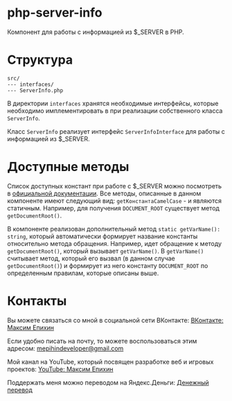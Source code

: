 # php-server-info

Компонент для работы с информацией из $_SERVER в PHP.

# Структура

```
src/
--- interfaces/
--- ServerInfo.php
```

В директории `interfaces` хранятся необходимые интерфейсы, которые необходимо имплементировать в при реализации
собственного класса `ServerInfo`.

Класс `ServerInfo` реализует интерфейс `ServerInfoInterface` для работы с информацией из $_SERVER.

# Доступные методы

Список доступных констант при работе с $_SERVER можно посмотреть
в [официальной документации](https://www.php.net/manual/ru/reserved.variables.server.php). Все методы, описанные в
данном компоненте имеют следующий вид: `getКонстантаCamelCase` - и являются статичным. Например, для
получения `DOCUMENT_ROOT` существует метод `getDocumentRoot()`.

В компоненте реализован дополнительный метод `static getVarName(): string`, который автоматически формирует название
константы относительно метода обращения. Например, идет обращение к методу `getDocumentRoot()`, который вызывает
`getVarName()`. В `getVarName()` считывает метод, который его вызвал (в данном случае `getDocumentRoot()`) и формирует
из него константу `DOCUMENT_ROOT` по определенным правилам, которые описаны выше.

# Контакты

Вы можете связаться со мной в социальной сети ВКонтакте: [ВКонтакте: Максим Епихин](https://vk.com/maximepihin)

Если удобно писать на почту, то можете воспользоваться этим адресом: mepihindeveloper@gmail.com

Мой канал на YouTube, который посвящен разработке веб и игровых
проектов: [YouTube: Максим Епихин](https://www.youtube.com/channel/UCKusRcoHUy6T4sei-rVzCqQ)

Поддержать меня можно переводом на Яндекс.Деньги: [Денежный перевод](https://yoomoney.ru/to/410012382226565)
